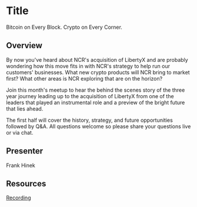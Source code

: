 # Title
Bitcoin on Every Block. Crypto on Every Corner.

## Overview
By now you've heard about NCR's acquisition of LibertyX and are probably
wondering how this move fits in with NCR's strategy to help run our customers'
businesses.  What new crypto products will NCR bring to market first?  What
other areas is NCR exploring that are on the horizon?

Join this month's meetup to hear the behind the scenes story of the three year
journey leading up to the acquisition of LibertyX from one of the leaders that
played an instrumental role and a preview of the bright future that lies ahead.

The first half will cover the history, strategy, and future opportunities
followed by Q&A.  All questions welcome so please share your questions live or
via chat.

## Presenter
Frank Hinek

## Resources
[Recording](https://ncr.sharepoint.com/:v:/s/NCRCryptoMeetups/EXh_hmQfBbdMmwijXxOBjLABQcwPN72ya3UsWOzVM0it7g?e=EeBcNS)
